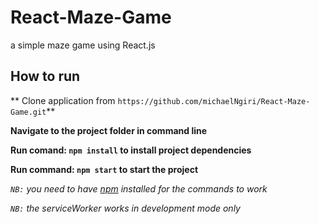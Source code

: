 # React-Maze-Game
a simple maze game using React.js


## How to run
** Clone application from `https://github.com/michaelNgiri/React-Maze-Game.git`**

**Navigate to the project folder in command line**

**Run comand: `npm install`  to install project dependencies**

**Run command: `npm start` to start the project**

*`NB:` you need to have  [npm](https://www.npmjs.com/ "Install npm ") installed for the commands to work*

*`NB:` the serviceWorker works in development mode only*